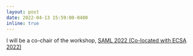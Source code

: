 ```yaml
---
layout: post
date: 2022-04-13 15:59:00-0400
inline: true
---
```


I will be a co-chair of the workshop, [SAML 2022 (Co-located with ECSA 2022)](https://saml.disim.univaq.it/saml2022)
